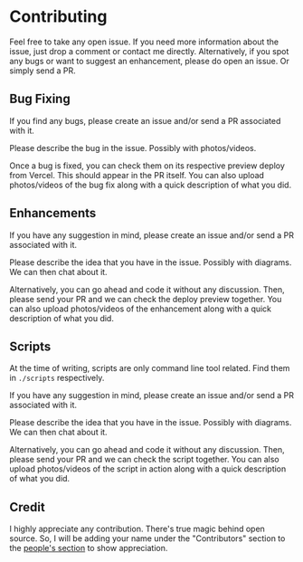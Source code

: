 # Contributing

Feel free to take any open issue. If you need more information about the issue, just drop a comment or contact me directly. Alternatively, if you spot any bugs or want to suggest an enhancement, please do open an issue. Or simply send a PR.

## Bug Fixing

If you find any bugs, please create an issue and/or send a PR associated with it.

Please describe the bug in the issue. Possibly with photos/videos.

Once a bug is fixed, you can check them on its respective preview deploy from Vercel. This should appear in the PR itself. You can also upload photos/videos of the bug fix along with a quick description of what you did.

## Enhancements

If you have any suggestion in mind, please create an issue and/or send a PR associated with it.

Please describe the idea that you have in the issue. Possibly with diagrams. We can then chat about it.

Alternatively, you can go ahead and code it without any discussion. Then, please send your PR and we can check the deploy preview together. You can also upload photos/videos of the enhancement along with a quick description of what you did.

## Scripts

At the time of writing, scripts are only command line tool related. Find them in `./scripts` respectively.

If you have any suggestion in mind, please create an issue and/or send a PR associated with it.

Please describe the idea that you have in the issue. Possibly with diagrams. We can then chat about it.

Alternatively, you can go ahead and code it without any discussion. Then, please send your PR and we can check the script together. You can also upload photos/videos of the script in action along with a quick description of what you did.

## Credit

I highly appreciate any contribution. There's true magic behind open source. So, I will be adding your name under the "Contributors" section to the [people's section](https://thephilosophicalcode.com/people/) to show appreciation.
